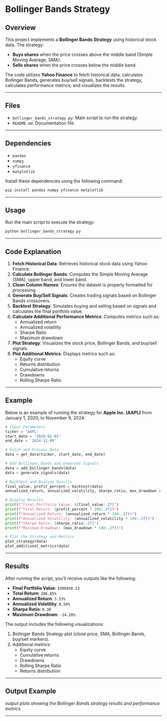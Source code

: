 # Bollinger Bands Strategy

## Overview
This project implements a **Bollinger Bands Strategy** using historical stock data. The strategy:
- **Buys shares** when the price crosses above the middle band (Simple Moving Average, SMA).  
- **Sells shares** when the price crosses below the middle band.  

The code utilizes **Yahoo Finance** to fetch historical data, calculates Bollinger Bands, generates buy/sell signals, backtests the strategy, calculates performance metrics, and visualizes the results.

---

## Files
- `bollinger_bands_strategy.py`: Main script to run the strategy.
- `README.md`: Documentation file.

---

## Dependencies
- `pandas`
- `numpy`
- `yfinance`
- `matplotlib`

Install these dependencies using the following command:

```bash
pip install pandas numpy yfinance matplotlib
```

---

## Usage
Run the main script to execute the strategy:

```bash
python bollinger_bands_strategy.py
```

---

## Code Explanation
1. **Fetch Historical Data**: Retrieves historical stock data using Yahoo Finance.
2. **Calculate Bollinger Bands**: Computes the Simple Moving Average (SMA), upper band, and lower band.
3. **Clean Column Names**: Ensures the dataset is properly formatted for processing.
4. **Generate Buy/Sell Signals**: Creates trading signals based on Bollinger Bands crossovers.
5. **Backtest Strategy**: Simulates buying and selling based on signals and calculates the final portfolio value.
6. **Calculate Additional Performance Metrics**: Computes metrics such as:
   - Annualized return
   - Annualized volatility
   - Sharpe Ratio
   - Maximum drawdown
7. **Plot Strategy**: Visualizes the stock price, Bollinger Bands, and buy/sell signals.
8. **Plot Additional Metrics**: Displays metrics such as:
   - Equity curve
   - Returns distribution
   - Cumulative returns
   - Drawdowns
   - Rolling Sharpe Ratio

---

## Example
Below is an example of running the strategy for **Apple Inc. (AAPL)** from January 1, 2020, to November 9, 2024:

```python
# Input Parameters
ticker = 'AAPL'
start_date = '2020-01-01'
end_date = '2024-11-09'

# Fetch and Process Data
data = get_data(ticker, start_date, end_date)

# Add Bollinger Bands and Generate Signals
data = add_bollinger_bands(data)
data = generate_signals(data)

# Backtest and Analyze Results
final_value, profit_percent = backtest(data)
annualized_return, annualized_volatility, sharpe_ratio, max_drawdown = calculate_metrics(data)

# Display Results
print(f"Final Portfolio Value: ${final_value:.2f}")
print(f"Total Return: {profit_percent * 100:.2f}%")
print(f"Annualized Return: {annualized_return * 100:.2f}%")
print(f"Annualized Volatility: {annualized_volatility * 100:.2f}%")
print(f"Sharpe Ratio: {sharpe_ratio:.2f}")
print(f"Maximum Drawdown: {max_drawdown * 100:.2f}%")

# Plot the Strategy and Metrics
plot_strategy(data)
plot_additional_metrics(data)
```

---

## Results
After running the script, you'll receive outputs like the following:  
- **Final Portfolio Value**: `$306850.53`  
- **Total Return**: `206.85%`  
- **Annualized Return**: `3.53%`  
- **Annualized Volatility**: `8.50%`  
- **Sharpe Ratio**: `0.30`  
- **Maximum Drawdown**: `-14.20%`

The output includes the following visualizations:
1. Bollinger Bands Strategy plot (close price, SMA, Bollinger Bands, buy/sell markers).
2. Additional metrics:
   - Equity curve
   - Cumulative returns
   - Drawdowns
   - Rolling Sharpe Ratio
   - Returns distribution

---

## Output Example  
*output plots showing the Bollinger Bands strategy results and performance metrics*

---
